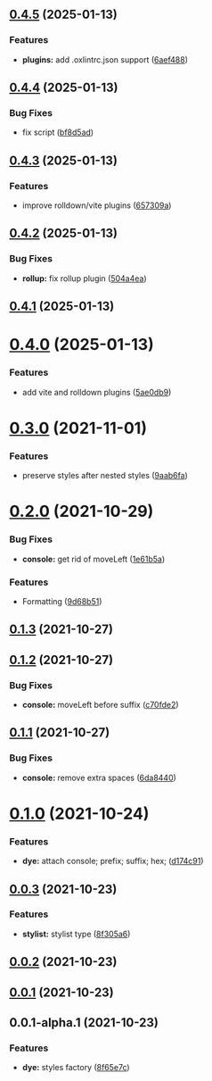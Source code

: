 ## [0.4.5](https://github.com/prostojs/dye/compare/v0.4.4...v0.4.5) (2025-01-13)


### Features

* **plugins:** add .oxlintrc.json support ([6aef488](https://github.com/prostojs/dye/commit/6aef488182fec6c6658c08b9873b6962c56ef8e6))



## [0.4.4](https://github.com/prostojs/dye/compare/v0.4.3...v0.4.4) (2025-01-13)


### Bug Fixes

* fix script ([bf8d5ad](https://github.com/prostojs/dye/commit/bf8d5ad639cd64b9cc8acb802e47ec0aa57d955c))



## [0.4.3](https://github.com/prostojs/dye/compare/v0.4.2...v0.4.3) (2025-01-13)


### Features

* improve rolldown/vite plugins ([657309a](https://github.com/prostojs/dye/commit/657309a8b2cae679db94c95f7aa6b7533034c8e6))



## [0.4.2](https://github.com/prostojs/dye/compare/v0.4.1...v0.4.2) (2025-01-13)


### Bug Fixes

* **rollup:** fix rollup plugin ([504a4ea](https://github.com/prostojs/dye/commit/504a4ea06099846f1e442fde4d9e0c7102e6991c))



## [0.4.1](https://github.com/prostojs/dye/compare/v0.4.0...v0.4.1) (2025-01-13)



# [0.4.0](https://github.com/prostojs/dye/compare/v0.3.0...v0.4.0) (2025-01-13)

### Features

- add vite and rolldown plugins ([5ae0db9](https://github.com/prostojs/dye/commit/5ae0db92ccc26617fd77240faf7471f2772b0181))

# [0.3.0](https://github.com/prostojs/dye/compare/v0.2.0...v0.3.0) (2021-11-01)

### Features

- preserve styles after nested styles ([9aab6fa](https://github.com/prostojs/dye/commit/9aab6fa5bda2980e63e9c6c5606c741592eb848a))

# [0.2.0](https://github.com/prostojs/dye/compare/v0.1.3...v0.2.0) (2021-10-29)

### Bug Fixes

- **console:** get rid of moveLeft ([1e61b5a](https://github.com/prostojs/dye/commit/1e61b5ad4f1d3e01ff055ed00eb9d0185907b968))

### Features

- Formatting ([9d68b51](https://github.com/prostojs/dye/commit/9d68b51106a194e71df1c01b4cb6ae4b5a79c483))

## [0.1.3](https://github.com/prostojs/dye/compare/v0.1.2...v0.1.3) (2021-10-27)

## [0.1.2](https://github.com/prostojs/dye/compare/v0.1.1...v0.1.2) (2021-10-27)

### Bug Fixes

- **console:** moveLeft before suffix ([c70fde2](https://github.com/prostojs/dye/commit/c70fde2913c7d5b6a61154c90cc8199b3553ef8c))

## [0.1.1](https://github.com/prostojs/dye/compare/v0.1.0...v0.1.1) (2021-10-27)

### Bug Fixes

- **console:** remove extra spaces ([6da8440](https://github.com/prostojs/dye/commit/6da84401a6fbfcbb71253b42465292072d71dc52))

# [0.1.0](https://github.com/prostojs/dye/compare/v0.0.3...v0.1.0) (2021-10-24)

### Features

- **dye:** attach console; prefix; suffix; hex; ([d174c91](https://github.com/prostojs/dye/commit/d174c913fae855067bedb043507c296ad37953d2))

## [0.0.3](https://github.com/prostojs/dye/compare/v0.0.2...v0.0.3) (2021-10-23)

### Features

- **stylist:** stylist type ([8f305a6](https://github.com/prostojs/dye/commit/8f305a6b9ce16ab9d6b2de9f80d9dcb6cddf31bd))

## [0.0.2](https://github.com/prostojs/dye/compare/v0.0.1...v0.0.2) (2021-10-23)

## [0.0.1](https://github.com/prostojs/dye/compare/v0.0.1-alpha.1...v0.0.1) (2021-10-23)

## 0.0.1-alpha.1 (2021-10-23)

### Features

- **dye:** styles factory ([8f65e7c](https://github.com/prostojs/dye/commit/8f65e7caedd84b363087d3a2736f52b3700ea1c5))
